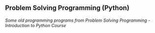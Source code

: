 ## Problem Solving Programming (Python)
###### Some old programming programs from Problem Solving Programming - Introduction to Python Course
